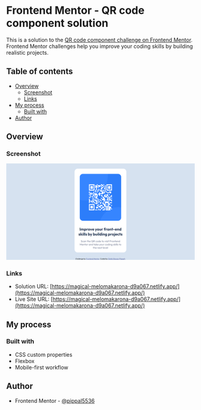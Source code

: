 # Frontend Mentor - QR code component solution

This is a solution to the [QR code component challenge on Frontend Mentor](https://www.frontendmentor.io/challenges/qr-code-component-iux_sIO_H). Frontend Mentor challenges help you improve your coding skills by building realistic projects. 

## Table of contents

- [Overview](#overview)
  - [Screenshot](#screenshot)
  - [Links](#links)
- [My process](#my-process)
  - [Built with](#built-with)
- [Author](#author)


## Overview

### Screenshot

![](./screenshot/screencapture-magical-melomakarona-d9a067-netlify-app-2022-08-29-01_43_40.png)


### Links

- Solution URL: [https://magical-melomakarona-d9a067.netlify.app/](https://magical-melomakarona-d9a067.netlify.app/)
- Live Site URL: [https://magical-melomakarona-d9a067.netlify.app/](https://magical-melomakarona-d9a067.netlify.app/)

## My process

### Built with

- CSS custom properties
- Flexbox
- Mobile-first workflow






## Author

- Frontend Mentor - [@pippal5536](https://frontendmentor.io/profile/pippal5536)


